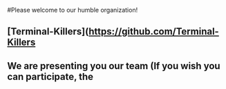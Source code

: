 #Please welcome to our humble organization!
## [Terminal-Killers](https://github.com/Terminal-Killers

## We are presenting you our team (If you wish you can participate, the 
                     





